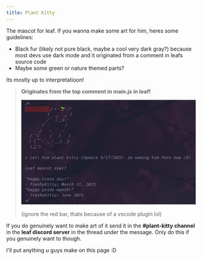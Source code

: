 ```yaml
---
title: Plant Kitty
---
```


The mascot for leaf. If you wanna make some art for him, heres some guidelines:

-   Black fur (likely not pure black, maybe a cool very dark gray?) because most devs use dark mode and it originated from a comment in leafs source code
-   Maybe some green or nature themed parts?

Its mostly up to interpretatioon!

> **Originates from the top comment in main.js in leaf!**
>
> ![alt text](image.png)
>
> (ignore the red bar, thats because of a vscode plugin lol)

If you do genuinely want to make art of it send it in the **#plant-kitty channel** in the **leaf discord server** in the thread under the message. Only do this if you genuinely want to though.

I'll put anything u guys make on this page :D
